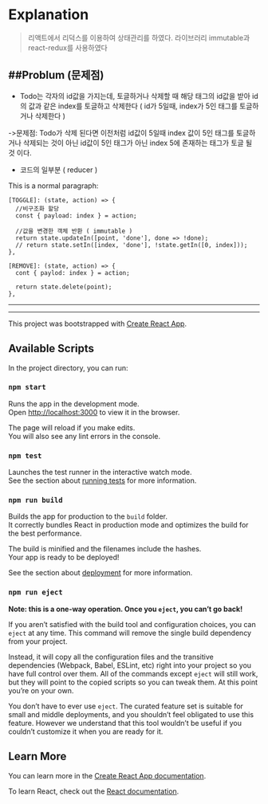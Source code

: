 # Explanation
>리액트에서 리덕스를 이용하여 상태관리를 하였다.
>라이브러리 immutable과 react-redux를 사용하였다

##Problum (문제점)
----------------------
* Todo는 각자의 id값을 가지는데, 토글하거나 삭제할 때 해당 태그의 id값을 받아 id의 값과 같은 index를 토글하고 삭제한다
( id가 5일때, index가 5인 태그를 토글하거나 삭제한다 )

->문제점: Todo가 삭제 된다면 이전처럼 id값이 5일때 index 값이 5인 태그를 토글하거나 삭제되는 것이 아닌 id값이 5인 태그가 아닌 index 5에 존재하는 태그가 토글 될 것 이다.
  
- 코드의 일부분 ( reducer )

This is a normal paragraph:

    [TOGGLE]: (state, action) => {
      //비구조화 할당
      const { payload: index } = action;

      //값을 변경한 객체 반환 ( immutable )
      return state.updateIn([point, 'done'], done => !done);
      // return state.setIn([index, 'done'], !state.getIn([0, index]));
    },

    [REMOVE]: (state, action) => {
      cont { paylod: index } = action;

      return state.delete(point);
    },


<hr/><hr/>

This project was bootstrapped with [Create React App](https://github.com/facebook/create-react-app).

## Available Scripts

In the project directory, you can run:

### `npm start`

Runs the app in the development mode.<br>
Open [http://localhost:3000](http://localhost:3000) to view it in the browser.

The page will reload if you make edits.<br>
You will also see any lint errors in the console.

### `npm test`

Launches the test runner in the interactive watch mode.<br>
See the section about [running tests](https://facebook.github.io/create-react-app/docs/running-tests) for more information.

### `npm run build`

Builds the app for production to the `build` folder.<br>
It correctly bundles React in production mode and optimizes the build for the best performance.

The build is minified and the filenames include the hashes.<br>
Your app is ready to be deployed!

See the section about [deployment](https://facebook.github.io/create-react-app/docs/deployment) for more information.

### `npm run eject`

**Note: this is a one-way operation. Once you `eject`, you can’t go back!**

If you aren’t satisfied with the build tool and configuration choices, you can `eject` at any time. This command will remove the single build dependency from your project.

Instead, it will copy all the configuration files and the transitive dependencies (Webpack, Babel, ESLint, etc) right into your project so you have full control over them. All of the commands except `eject` will still work, but they will point to the copied scripts so you can tweak them. At this point you’re on your own.

You don’t have to ever use `eject`. The curated feature set is suitable for small and middle deployments, and you shouldn’t feel obligated to use this feature. However we understand that this tool wouldn’t be useful if you couldn’t customize it when you are ready for it.

## Learn More

You can learn more in the [Create React App documentation](https://facebook.github.io/create-react-app/docs/getting-started).

To learn React, check out the [React documentation](https://reactjs.org/).
